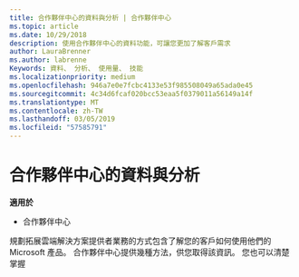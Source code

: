 ```yaml
---
title: 合作夥伴中心的資料與分析 | 合作夥伴中心
ms.topic: article
ms.date: 10/29/2018
description: 使用合作夥伴中心的資料功能，可讓您更加了解客戶需求
author: LauraBrenner
ms.author: labrenne
Keywords: 資料、 分析、 使用量、 技能
ms.localizationpriority: medium
ms.openlocfilehash: 946a7e0e7fcbc4133e53f985508049a65ada0e45
ms.sourcegitcommit: 4c34d6fcaf020bcc53eaa5f0379011a56149a14f
ms.translationtype: MT
ms.contentlocale: zh-TW
ms.lasthandoff: 03/05/2019
ms.locfileid: "57585791"
---
```

# <a name="data-and-analytics-in-partner-center"></a>合作夥伴中心的資料與分析

**適用於**

- 合作夥伴中心

規劃拓展雲端解決方案提供者業務的方式包含了解您的客戶如何使用他們的 Microsoft 產品。 合作夥伴中心提供幾種方法，供您取得該資訊。 您也可以清楚掌握 